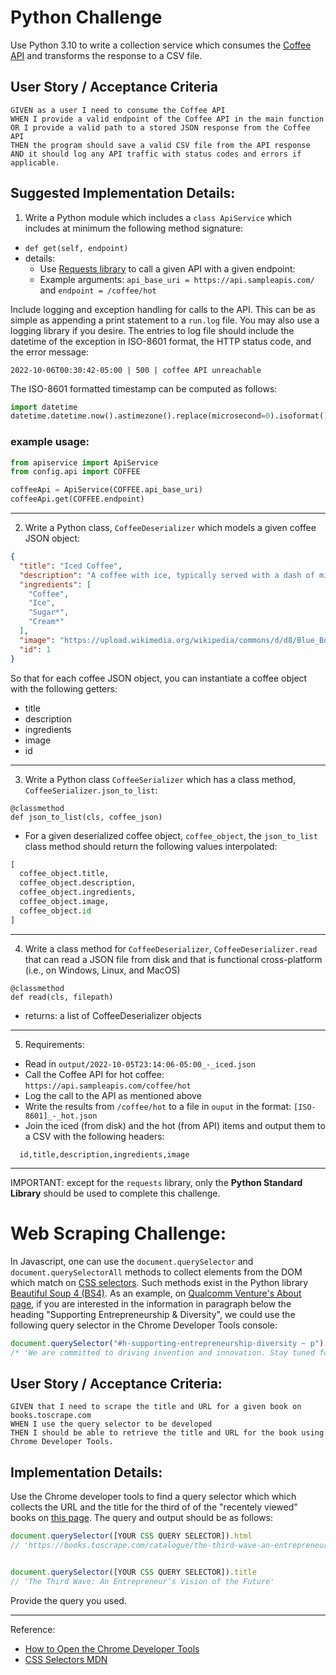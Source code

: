 # Python Challenge

Use Python 3.10 to write a collection service which consumes the [Coffee API](https://sampleapis.com/api-list/coffee)
and transforms the response to a CSV file.

## User Story / Acceptance Criteria

```
GIVEN as a user I need to consume the Coffee API
WHEN I provide a valid endpoint of the Coffee API in the main function
OR I provide a valid path to a stored JSON response from the Coffee API
THEN the program should save a valid CSV file from the API response
AND it should log any API traffic with status codes and errors if applicable.
```

## Suggested Implementation Details:
1. Write a Python module which includes a `class ApiService` which includes at minimum the following method signature:

- `def get(self, endpoint)`
- details:
  - Use [Requests library](https://requests.readthedocs.io/en/latest/) to call a given API with a given endpoint:
  - Example arguments: `api_base_uri = https://api.sampleapis.com/` and `endpoint = /coffee/hot`

Include logging and exception handling for calls to the API.
This can be as simple as appending a print statement to a `run.log` file. You may also use a logging library if you desire.
The entries to log file should include the datetime of the exception in ISO-8601 format, the HTTP status code, and the error message:
```
2022-10-06T00:30:42-05:00 | 500 | coffee API unreachable
```

The ISO-8601 formatted timestamp can be computed as follows:
```python
import datetime
datetime.datetime.now().astimezone().replace(microsecond=0).isoformat()
```

### example usage:
```python
from apiservice import ApiService
from config.api import COFFEE

coffeeApi = ApiService(COFFEE.api_base_uri)
coffeeApi.get(COFFEE.endpoint)
```

---

2. Write a Python class, `CoffeeDeserializer` which models a given coffee JSON object:
```json
{
  "title": "Iced Coffee",
  "description": "A coffee with ice, typically served with a dash of milk, cream or sweetener—iced coffee is really as simple as that.",
  "ingredients": [
    "Coffee",
    "Ice",
    "Sugar*",
    "Cream*"
  ],
  "image": "https://upload.wikimedia.org/wikipedia/commons/d/d8/Blue_Bottle%2C_Kyoto_Style_Ice_Coffee_%285909775445%29.jpg",
  "id": 1
}
```

So that for each coffee JSON object, you can instantiate a coffee object with the following getters:
  - title
  - description 
  - ingredients
  - image
  - id

---

3. Write a Python class `CoffeeSerializer` which has a class method, `CoffeeSerializer.json_to_list`:
```
@classmethod
def json_to_list(cls, coffee_json)
```
- For a given deserialized coffee object, `coffee_object`, the `json_to_list` class method should return the following values interpolated:
```python
[
  coffee_object.title,
  coffee_object.description,
  coffee_object.ingredients,
  coffee_object.image,
  coffee_object.id
]
```

---

4. Write a class method for `CoffeeDeserializer`, `CoffeeDeserializer.read` that can read a JSON file from disk and that is functional cross-platform (i.e., on Windows, Linux, and MacOS)
```
@classmethod
def read(cls, filepath)
```
- returns: a list of CoffeeDeserializer objects

---

5. Requirements:
  - Read in `output/2022-10-05T23:14:06-05:00_-_iced.json` 
  - Call the Coffee API for hot coffee: `https://api.sampleapis.com/coffee/hot`
  - Log the call to the API as mentioned above
  - Write the results from `/coffee/hot` to a file in `ouput` in the format: `[ISO-8601]_-_hot.json`
  - Join the iced (from disk) and the hot (from API) items and output them to a CSV with the following headers:

```csv
  id,title,description,ingredients,image
```

---

IMPORTANT: except for the `requests` library, only the **Python Standard Library** should be used to complete this challenge.

# Web Scraping Challenge:

In Javascript, one can use the `document.querySelector` and `document.querySelectorAll` methods to collect elements from the DOM which match on [CSS selectors](https://en.wikipedia.org/wiki/CSS#Selector).
Such methods exist in the Python library [Beautiful Soup 4 (BS4)](https://www.crummy.com/software/BeautifulSoup/bs4/doc/).
As an example, on [Qualcomm Venture's About page](https://www.qualcommventures.com/about/), if you are interested in the information in paragraph below the heading "Supporting Entrepreneurship & Diversity", we could use the following query selector in the Chrome Developer Tools console:

```javascript
document.querySelector("#h-supporting-entrepreneurship-diversity ~ p").innerHTML
/* 'We are committed to driving invention and innovation. Stay tuned for details on the next Qualcomm Ventures Female Founders Summit where female-founded, early-stage technology companies will participate for a chance to win funding. Our support of these high-potential female entrepreneurs, developing transformative technologies, aligns with this commitment.' */
```

## User Story / Acceptance Criteria:

```
GIVEN that I need to scrape the title and URL for a given book on books.toscrape.com
WHEN I use the query selector to be developed
THEN I should be able to retrieve the title and URL for the book using Chrome Developer Tools.
```

## Implementation Details:
Use the Chrome developer tools to find a query selector which which collects the URL and the title for the third of of the "recentely viewed" books
on [this page](https://books.toscrape.com/catalogue/made-to-stick-why-some-ideas-survive-and-others-die_715/index.html). The query and output should be as follows:

```javascript
document.querySelector([YOUR CSS QUERY SELECTOR]).html
// 'https://books.toscrape.com/catalogue/the-third-wave-an-entrepreneurs-vision-of-the-future_862/index.html'


document.querySelector([YOUR CSS QUERY SELECTOR]).title
// 'The Third Wave: An Entrepreneur’s Vision of the Future'
```

Provide the query you used.

---

Reference:
  - [How to Open the Chrome Developer Tools](https://developer.chrome.com/docs/devtools/open/)
  - [CSS Selectors MDN](https://developer.mozilla.org/en-US/docs/Web/CSS/CSS_Selectors)
